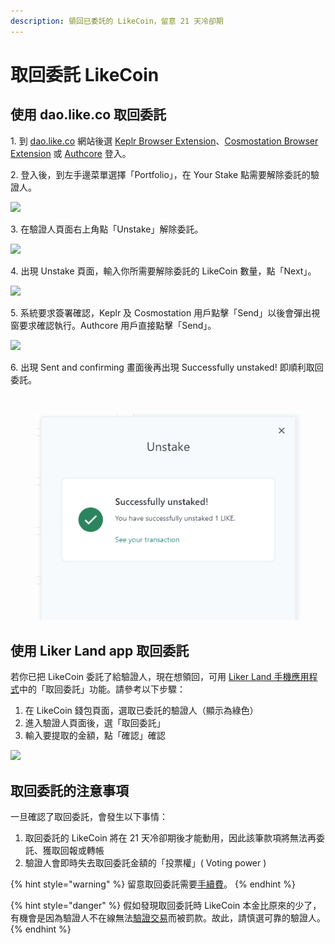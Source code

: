 ```yaml
---
description: 領回已委託的 LikeCoin，留意 21 天冷卻期
---
```


# 取回委託 LikeCoin

## 使用 dao.like.co 取回委託

1\. 到 [dao.like.co](https://dao.like.co/) 網站後選 [Keplr Browser Extension](../wallet/keplr/)、[Cosmostation Browser Extension](../wallet/cosmostation/) 或 [Authcore](../../user-guide/liker-id/register/) 登入。

2\. 登入後，到左手邊菜單選擇「Portfolio」，在 Your Stake 點需要解除委託的驗證人。

![](<../../.gitbook/assets/dao.like.co unstake 01.png>)

3\. 在驗證人頁面右上角點「Unstake」解除委託。

![](<../../.gitbook/assets/dao.like.co unstake 02.png>)

4\. 出現 Unstake 頁面，輸入你所需要解除委託的 LikeCoin 數量，點「Next」。

![](<../../.gitbook/assets/dao.like.co unstake 03.png>)

5\. 系統要求簽署確認，Keplr 及 Cosmostation 用戶點擊「Send」以後會彈出視窗要求確認執行。Authcore 用戶直接點擊「Send」。

![](<../../.gitbook/assets/dao.like.co unstake 04.png>)

6\. 出現 Sent and confirming 畫面後再出現 Successfully unstaked! 即順利取回委託。

<div>

<img src="../../.gitbook/assets/dao.like.co unstake 05.png" alt="">

 

<figure><img src="../../.gitbook/assets/dao.like.co unstake 06.png" alt=""><figcaption></figcaption></figure>

</div>

## 使用 Liker Land app 取回委託

若你已把 LikeCoin 委託了給驗證人，現在想領回，可用 [Liker Land 手機應用程式](https://liker.land/getapp)中的「取回委託」功能。請參考以下步驟：

1. 在 LikeCoin 錢包頁面，選取已委託的驗證人（顯示為綠色）
2. 進入驗證人頁面後，選「取回委託」
3. 輸入要提取的金額，點「確認」確認

![](../../.gitbook/assets/IMG\_2328.jpg)

## 取回委託的注意事項

一旦確認了取回委託，會發生以下事情：

1. 取回委託的 LikeCoin 將在 21 天冷卻期後才能動用，因此該筆款項將無法再委託、獲取回報或轉帳
2. 驗證人會即時失去取回委託金額的「投票權」( Voting power )

{% hint style="warning" %}
留意取回委託需要[手續費](../wallet/transaction-fee.md)。
{% endhint %}

{% hint style="danger" %}
假如發現取回委託時 LikeCoin 本金比原來的少了，有機會是因為驗證人不在線無法[驗證交易](../../user-guide/background.md#9e68)而被罰款。故此，請慎選可靠的驗證人。
{% endhint %}

